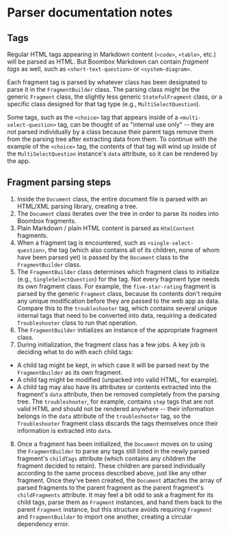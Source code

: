 # Parser documentation notes

## Tags

Regular HTML tags appearing in Markdown content (`<code>`, `<table>`, etc.) will be parsed as HTML. But Boombox Markdown can contain _fragment tags_ as well, such as `<short-text-question>` or `<system-diagram>`.

Each fragment tag is parsed by whatever class has been designated to parse it in the `FragmentBuilder` class. The parsing class might be the generic `Fragment` class, the slightly less generic `StatefulFragment` class, or a specific class designed for that tag type (e.g., `MultiSelectQuestion`).

Some tags, such as the `<choice>` tag that appears inside of a `<multi-select-question>` tag, can be thought of as "internal use only" -- they are not parsed individually by a class because their parent tags remove them from the parsing tree after extracting data from them. To continue with the example of the `<choice>` tag, the contents of that tag will wind up inside of the `MultiSelectQuestion` instance's `data` attribute, so it can be rendered by the app.

## Fragment parsing steps

1. Inside the `Document` class, the entire document file is parsed with an HTML/XML parsing library, creating a tree.
2. The `Document` class iterates over the tree in order to parse its nodes into Boombox fragments.
3. Plain Markdown / plain HTML content is parsed as `HtmlContent` fragments.
4. When a fragment tag is encountered, such as `<single-select-question>`, the tag (which also contains all of its children, none of whom have been parsed yet) is passed by the `Document` class to the `FragmentBuilder` class.
5. The `FragmentBuilder` class determines which fragment class to initialize (e.g., `SingleSelectQuestion`) for the tag. Not every fragment type needs its own fragment class. For example, the `five-star-rating` fragment is parsed by the generic `Fragment` class, because its contents don't require any unique modification before they are passed to the web app as data. Compare this to the `troubleshooter` tag, which contains several unique internal tags that need to be converted into data, requiring a dedicated `Troubleshooter` class to run that operation.
6. The `FragmentBuilder` initializes an instance of the appropriate fragment class.
7. During initialization, the fragment class has a few jobs. A key job is deciding what to do with each child tags:

- A child tag might be kept, in which case it will be parsed next by the `FragmentBuilder` as its own fragment.
- A child tag might be modified (unpacked into valid HTML, for example).
- A child tag may also have its attributes or contents extracted into the fragment's `data` attribute, then be removed completely from the parsing tree. The `troubleshooter`, for example, contains `step` tags that are not valid HTML and should not be rendered anywhere -- their information belongs in the `data` attribute of the `troubleshooter` tag, so the `Troubleshooter` fragment class discards the tags themselves once their information is extracted into `data`.

8. Once a fragment has been initialized, the `Document` moves on to using the `FragmentBuilder` to parse any tags still listed in the newly parsed fragment's `childTags` attribute (which contains any children the fragment decided to retain). These children are parsed individually according to the same process described above, just like any other fragment. Once they've been created, the `Document` attaches the array of parsed fragments to the parent fragment as the parent fragment's `childFragments` attribute. It may feel a bit odd to ask a fragment for its child tags, parse them as `Fragment` instances, and hand them back to the parent `Fragment` instance, but this structure avoids requiring `Fragment` and `FragmentBuilder` to import one another, creating a circular dependency error.
